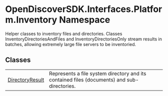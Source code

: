 # OpenDiscoverSDK.Interfaces.Platform.Inventory Namespace


Helper classes to inventory files and directories. Classes InventoryDirectoriesAndFiles and InventoryDirectoriesOnly stream results in batches, allowing extremely large file servers to be inventoried.



## Classes
<table>
<tr>
<td><a href="3e89aad0-b027-bbf4-adef-f42b8fcc23eb">DirectoryResult</a></td>
<td>Represents a file system directory and its contained files (documents) and sub-directories.</td></tr>
</table>